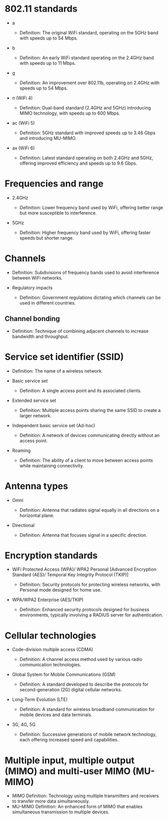 # 802.11 standards

- a
  - Definition: The original WiFi standard, operating on the 5GHz band with speeds up to 54 Mbps.

- b
  - Definition: An early WiFi standard operating on the 2.4GHz band with speeds up to 11 Mbps.

- g
  - Definition: An improvement over 802.11b, operating on 2.4GHz with speeds up to 54 Mbps.

- n (WiFi 4)
  - Definition: Dual-band standard (2.4GHz and 5GHz) introducing MIMO technology, with speeds up to 600 Mbps.

- ac (WiFi 5)
  - Definition: 5GHz standard with improved speeds up to 3.46 Gbps and introducing MU-MIMO.

- ax (WiFi 6)
  - Definition: Latest standard operating on both 2.4GHz and 5GHz, offering improved efficiency and speeds up to 9.6 Gbps.

# Frequencies and range

- 2.4GHz
  - Definition: Lower frequency band used by WiFi, offering better range but more susceptible to interference.

- 5GHz
  - Definition: Higher frequency band used by WiFi, offering faster speeds but shorter range.

# Channels
- Definition: Subdivisions of frequency bands used to avoid interference between WiFi networks.

- Regulatory impacts
  - Definition: Government regulations dictating which channels can be used in different countries.

## Channel bonding
- Definition: Technique of combining adjacent channels to increase bandwidth and throughput.

# Service set identifier (SSID)
- Definition: The name of a wireless network.

- Basic service set
  - Definition: A single access point and its associated clients.

- Extended service set
  - Definition: Multiple access points sharing the same SSID to create a larger network.

- Independent basic service set (Ad-hoc)
  - Definition: A network of devices communicating directly without an access point.

- Roaming
  - Definition: The ability of a client to move between access points while maintaining connectivity.

# Antenna types

- Omni
  - Definition: Antenna that radiates signal equally in all directions on a horizontal plane.

- Directional
  - Definition: Antenna that focuses signal in a specific direction.

# Encryption standards

- WiFi Protected Access (WPA)/ WPA2 Personal [Advanced Encryption Standard (AES)/ Temporal Key Integrity Protocol (TKIP)]
  - Definition: Security protocols for protecting wireless networks, with Personal mode designed for home use.

- WPA/WPA2 Enterprise (AES/TKIP)
  - Definition: Enhanced security protocols designed for business environments, typically involving a RADIUS server for authentication.

# Cellular technologies

- Code-division multiple access (CDMA)
  - Definition: A channel access method used by various radio communication technologies.

- Global System for Mobile Communications (GSM)
  - Definition: A standard developed to describe the protocols for second-generation (2G) digital cellular networks.

- Long-Term Evolution (LTE)
  - Definition: A standard for wireless broadband communication for mobile devices and data terminals.

- 3G, 4G, 5G
  - Definition: Successive generations of mobile network technology, each offering increased speed and capabilities.

# Multiple input, multiple output (MIMO) and multi-user MIMO (MU-MIMO)
- MIMO Definition: Technology using multiple transmitters and receivers to transfer more data simultaneously.
- MU-MIMO Definition: An enhanced form of MIMO that enables simultaneous transmission to multiple devices.
